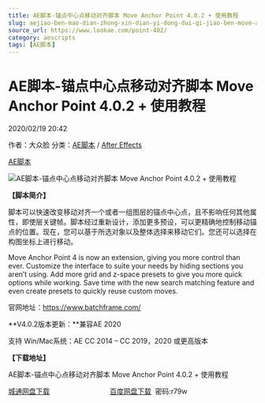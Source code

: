 ```yaml
---
title: AE脚本-锚点中心点移动对齐脚本 Move Anchor Point 4.0.2 + 使用教程
slug: aejiao-ben-mao-dian-zhong-xin-dian-yi-dong-dui-qi-jiao-ben-move-anchor-point-4-0-2-shi-yong-jiao-cheng
source_url: https://www.lookae.com/point-402/
category: aescripts
tags: [AE脚本]
---
```

# AE脚本-锚点中心点移动对齐脚本 Move Anchor Point 4.0.2 + 使用教程

2020/02/19 20:42

作者：大众脸
分类：[AE脚本](https://www.lookae.com/after-effects/aescripts/) / [After Effects](https://www.lookae.com/after-effects/)

[AE脚本](https://www.lookae.com/tag/ae%e8%84%9a%e6%9c%ac/)

![AE脚本-锚点中心点移动对齐脚本 Move Anchor Point 4.0.2 + 使用教程](https://www.lookae.com/wp-content/uploads/2018/01/Move-Anchor-Point-3.jpg "AE脚本-锚点中心点移动对齐脚本 Move Anchor Point 4.0.2 + 使用教程-LookAE.com")

**【脚本简介】**

脚本可以快速改变移动对齐一个或者一组图层的锚点中心点，且不影响任何其他属性，即使层关键帧。脚本经过重新设计，添加更多预设，可以更精确地控制移动锚点的位置。现在，您可以基于所选对象以及整体选择来移动它们。您还可以选择在构图坐标上进行移动。

Move Anchor Point 4 is now an extension, giving you more control than ever. Customize the interface to suite your needs by hiding sections you aren’t using. Add more grid and z-space presets to give you more quick options while working. Save time with the new search matching feature and even create presets to quickly reuse custom moves.

官网地址：https://www.batchframe.com/

**V4.0.2版本更新：**兼容AE 2020

支持 Win/Mac系统：AE CC 2014 – CC 2019，2020 或更高版本

**【下载地址】**

AE脚本-锚点中心点移动对齐脚本 Move Anchor Point 4.0.2 + 使用教程

[城通网盘下载](https://72k.us/file/680462-423213339)                               [百度网盘下载](https://pan.baidu.com/s/1Yd32QL14hHb2b8_nyFk1hA)  密码:r79w
